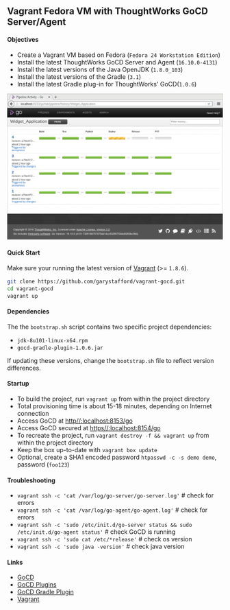 ## Vagrant Fedora VM with ThoughtWorks GoCD Server/Agent

#### Objectives

-   Create a Vagrant VM based on Fedora (`Fedora 24 Workstation Edition`)
-   Install the latest ThoughtWorks GoCD Server and Agent (`16.10.0-4131`)
-   Install the latest versions of the Java OpenJDK (`1.8.0_103`)
-   Install the latest versions of the Gradle (`3.1`)
-   Install the latest Gradle plug-in for ThoughtWorks' GoCD(`1.0.6`)

![GoCD Preview](_prelims/go_cd_preview.png)

#### Quick Start

Make sure your running the latest version of [Vagrant](https://www.vagrantup.com/downloads.html) (>= `1.8.6`).

```bash
git clone https://github.com/garystafford/vagrant-gocd.git
cd vagrant-gocd
vagrant up
```

#### Dependencies

The the `bootstrap.sh` script contains two specific project dependencies:

-   `jdk-8u101-linux-x64.rpm`
-   `gocd-gradle-plugin-1.0.6.jar`

If updating these versions, change the `bootstrap.sh` file to reflect version differences.

#### Startup

-   To build the project, run `vagrant up` from within the project directory
-   Total provisioning time is about 15-18 minutes, depending on Internet connection
-   Access GoCD at [http//:localhost:8153/go](http//:localhost:8153/go)
-   Access GoCD secured at [https//:localhost:8154/go](https//:localhost:8154/go)
-   To recreate the project, run `vagrant destroy -f && vagrant up` from within the project directory
-   Keep the box up-to-date with `vagrant box update`
-   Optional, create a SHA1 encoded password `htpasswd -c -s demo demo`, password (`foo123`)

#### Troubleshooting

-   `vagrant ssh -c 'cat /var/log/go-server/go-server.log'` # check for errors
-   `vagrant ssh -c 'cat /var/log/go-agent/go-agent.log'` # check for errors
-   `vagrant ssh -c 'sudo /etc/init.d/go-server status && sudo /etc/init.d/go-agent status'` # check GoCD is running
-   `vagrant ssh -c 'sudo cat /etc/*release'` # check os version
-   `vagrant ssh -c 'sudo java -version'` # check java version

#### Links

-   [GoCD](https://www.go.cd/)
-   [GoCD Plugins](https://www.go.cd/plugins/)
-   [GoCD Gradle Plugin](https://github.com/jmnarloch/gocd-gradle-plugin)
-   [Vagrant](https://github.com/mitchellh/vagrant)
